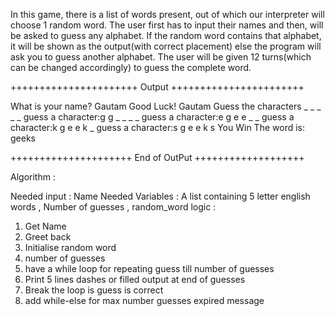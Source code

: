 In this game, there is a list of words present, out of which our interpreter will choose 1 random word. The user first has to input their names and then, will be asked to guess any alphabet. If the random word contains that alphabet, it will be shown as the output(with correct placement) else the program will ask you to guess another alphabet. The user will be given 12 turns(which can be changed accordingly) to guess the complete word.


++++++++++++++++++++++
Output
+++++++++++++++++++++++




What is your name? Gautam
Good Luck!  Gautam
Guess the characters
_
_
_
_
_
guess a character:g
g
_
_
_
_
guess a character:e
g
e
e
_
_
guess a character:k
g
e
e
k
_
guess a character:s
g
e
e
k
s
You Win
The word is:  geeks 



+++++++++++++++++++++
End of OutPut
+++++++++++++++++++



Algorithm :

Needed input : Name 
Needed Variables : A list containing 5 letter english words  , Number of guesses , random_word 
logic : 

1. Get Name 
2. Greet back 
3. Initialise random word 
4. number of guesses 
5. have a while loop for repeating guess till number of guesses 
6. Print 5 lines dashes or filled output at end of guesses 
7. Break the loop is guess is correct 
8. add while-else for max number guesses expired message 


